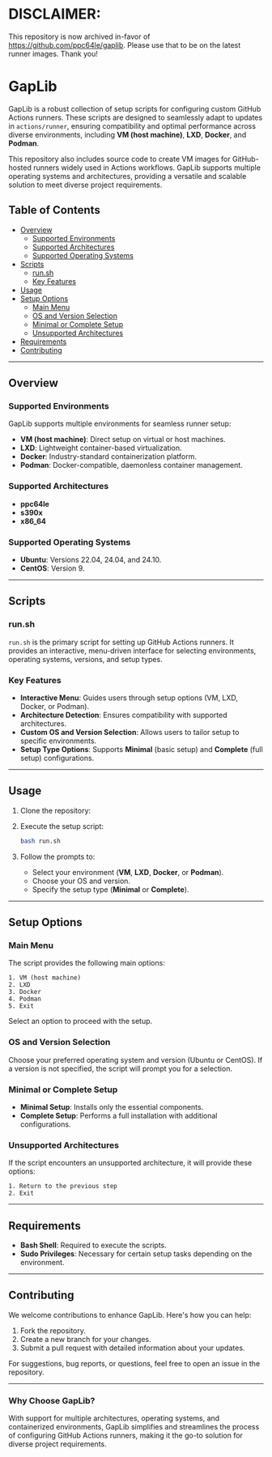 # **DISCLAIMER**:

This repository is now archived in-favor of https://github.com/ppc64le/gaplib. Please use that to be on the latest runner images. Thank you!

# **GapLib**

GapLib is a robust collection of setup scripts for configuring custom GitHub Actions runners. These scripts are designed to seamlessly adapt to updates in `actions/runner`, ensuring compatibility and optimal performance across diverse environments, including **VM (host machine)**, **LXD**, **Docker**, and **Podman**.

This repository also includes source code to create VM images for GitHub-hosted runners widely used in Actions workflows. GapLib supports multiple operating systems and architectures, providing a versatile and scalable solution to meet diverse project requirements.


## **Table of Contents**

- [Overview](#overview)
    - [Supported Environments](#supported-environments)
    - [Supported Architectures](#supported-architectures)
    - [Supported Operating Systems](#supported-operating-systems)
- [Scripts](#scripts)
    - [run.sh](#runsh)
    - [Key Features](#key-features)
- [Usage](#usage)
- [Setup Options](#setup-options)
    - [Main Menu](#main-menu)
    - [OS and Version Selection](#os-and-version-selection)
    - [Minimal or Complete Setup](#minimal-or-complete-setup)
    - [Unsupported Architectures](#unsupported-architectures)
- [Requirements](#requirements)
- [Contributing](#contributing)

---

## **Overview**

### **Supported Environments**

GapLib supports multiple environments for seamless runner setup:

- **VM (host machine)**: Direct setup on virtual or host machines.
- **LXD**: Lightweight container-based virtualization.
- **Docker**: Industry-standard containerization platform.
- **Podman**: Docker-compatible, daemonless container management.

### **Supported Architectures**

- **ppc64le**
- **s390x**
- **x86_64**

### **Supported Operating Systems**

- **Ubuntu**: Versions 22.04, 24.04, and 24.10.
- **CentOS**: Version 9.

---

## **Scripts**

### **run.sh**

`run.sh` is the primary script for setting up GitHub Actions runners. It provides an interactive, menu-driven interface for selecting environments, operating systems, versions, and setup types.

### **Key Features**

- **Interactive Menu**: Guides users through setup options (VM, LXD, Docker, or Podman).
- **Architecture Detection**: Ensures compatibility with supported architectures.
- **Custom OS and Version Selection**: Allows users to tailor setup to specific environments.
- **Setup Type Options**: Supports **Minimal** (basic setup) and **Complete** (full setup) configurations.

---

## **Usage**

1. Clone the repository:
    
    
2. Execute the setup script:
    
    ```bash
    bash run.sh
    
    ```
    
3. Follow the prompts to:
    - Select your environment (**VM**, **LXD**, **Docker**, or **Podman**).
    - Choose your OS and version.
    - Specify the setup type (**Minimal** or **Complete**).

---

## **Setup Options**

### **Main Menu**

The script provides the following main options:

```
1. VM (host machine)
2. LXD
3. Docker
4. Podman
5. Exit

```

Select an option to proceed with the setup.

### **OS and Version Selection**

Choose your preferred operating system and version (Ubuntu or CentOS). If a version is not specified, the script will prompt you for a selection.

### **Minimal or Complete Setup**

- **Minimal Setup**: Installs only the essential components.
- **Complete Setup**: Performs a full installation with additional configurations.

### **Unsupported Architectures**

If the script encounters an unsupported architecture, it will provide these options:

```
1. Return to the previous step
2. Exit

```

---

## **Requirements**

- **Bash Shell**: Required to execute the scripts.
- **Sudo Privileges**: Necessary for certain setup tasks depending on the environment.

---

## **Contributing**

We welcome contributions to enhance GapLib. Here's how you can help:

1. Fork the repository.
2. Create a new branch for your changes.
3. Submit a pull request with detailed information about your updates.

For suggestions, bug reports, or questions, feel free to open an issue in the repository.

---

### **Why Choose GapLib?**

With support for multiple architectures, operating systems, and containerized environments, GapLib simplifies and streamlines the process of configuring GitHub Actions runners, making it the go-to solution for diverse project requirements.
